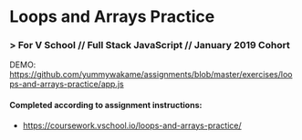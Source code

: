 # Loops and Arrays Practice
### > For V School // Full Stack JavaScript // January 2019 Cohort

DEMO: https://github.com/yummywakame/assignments/blob/master/exercises/loops-and-arrays-practice/app.js

#### Completed according to assignment instructions: 
- https://coursework.vschool.io/loops-and-arrays-practice/
